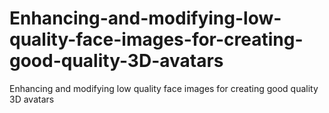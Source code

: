 # Enhancing-and-modifying-low-quality-face-images-for-creating-good-quality-3D-avatars
Enhancing and modifying low quality face images for creating good quality 3D avatars
